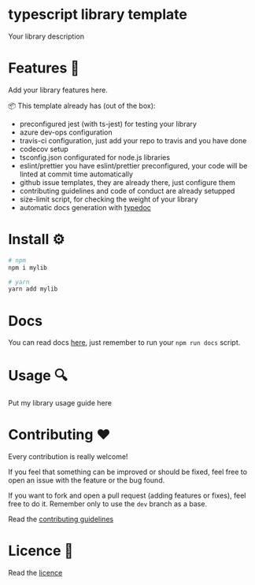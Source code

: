 typescript library template
===========================

Your library description

# Features 🎉

Add your library features here.

📦 This template already has (out of the box):

* preconfigured jest (with ts-jest) for testing your library
* azure dev-ops configuration
* travis-ci configuration, just add your repo to travis and you have done
* codecov setup
* tsconfig.json configurated for node.js libraries
* eslint/prettier you have eslint/prettier preconfigured, your code will be linted at commit time automatically
* github issue templates, they are already there, just configure them
* contributing guidelines and code of conduct are already setupped
* size-limit script, for checking the weight of your library
* automatic docs generation with [typedoc](https://github.com/TypeStrong/typedoc)

# Install ⚙️

```bash
# npm
npm i mylib

# yarn
yarn add mylib
```

# Docs

You can read docs [here](./docs/README.md), just remember to run your `npm run docs` script.

# Usage 🔍

Put my library usage guide here

# Contributing ❤️

Every contribution is really welcome!

If you feel that something can be improved or should be fixed, feel free to open an issue with the feature or the bug found.

If you want to fork and open a pull request (adding features or fixes), feel free to do it. Remember only to use the `dev` branch as a base.

Read the [contributing guidelines](./CONTRIBUTING.md)

# Licence 📃

Read the [licence](./LICENCE)
